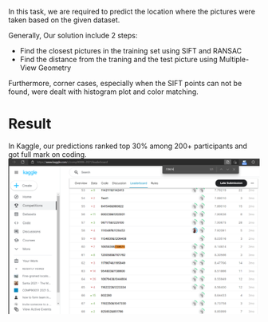 In this task, we are required to predict the location where the pictures were taken based on the given dataset.

Generally, Our solution include 2 steps:
* Find the closest pictures in the training set using SIFT and RANSAC
* Find the distance from the traning and the test picture using Multiple-View Geometry

Furthermore, corner cases, especially when the SIFT points can not be found, were dealt with histogram plot and color matching.

# Result
In Kaggle, our predictions ranked top 30% among 200+ participants and got full mark on coding.
![Kaggle Result](LeaderBoard_Result_60in215.png)
